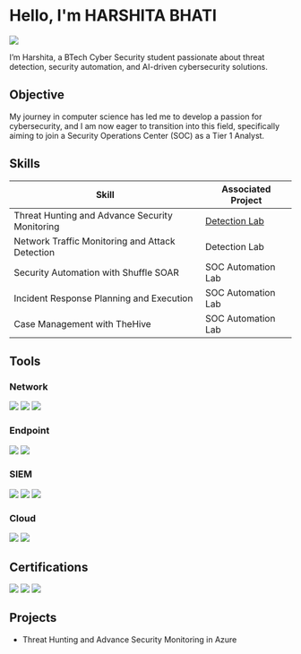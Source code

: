 # Hello, I'm HARSHITA BHATI
<a href="https://www.linkedin.com/in/harsshitta-bhati"><img src="https://img.shields.io/badge/-LinkedIn-0072b1?&style=for-the-badge&logo=linkedin&logoColor=white" /></a>

I’m Harshita, a BTech Cyber Security student passionate about threat detection, security automation, and AI-driven cybersecurity solutions.

## Objective

My journey in computer science has led me to develop a passion for cybersecurity, and I am now eager to transition into this field, specifically aiming to join a Security Operations Center (SOC) as a Tier 1 Analyst.

## Skills

| Skill                                         | Associated Project         |
|-----------------------------------------------|----------------------------|
| Threat Hunting and Advance Security Monitoring         | <a href="https://www.linkedin.com/posts/harsshitta-bhati_cybersecurity-threathunting-cloudsecurity-activity-7291111702178246656-pRX_?utm_source=share&utm_medium=member_desktop">Detection Lab</a>|
| Network Traffic Monitoring and Attack Detection | Detection Lab|
| Security Automation with Shuffle SOAR         | SOC Automation Lab|
| Incident Response Planning and Execution      | SOC Automation Lab|
| Case Management with TheHive                  | SOC Automation Lab|

## Tools

### Network
<div>
    <img src="https://img.shields.io/badge/-Wireshark-1679A7?&style=for-the-badge&logo=Wireshark&logoColor=white" />
    <img src="https://img.shields.io/badge/-Suricata-EF3B2D?&style=for-the-badge&logo=Suricata&logoColor=white" />
    <img src="https://img.shields.io/badge/-Zeek-777BB4?&style=for-the-badge&logo=Zeek&logoColor=white" />
</div>

### Endpoint
<div>
    <img src="https://img.shields.io/badge/-Microsoft_Defender_for_Endpoint-00A4EF?&style=for-the-badge&logo=Microsoft&logoColor=white" />
    <img src="https://img.shields.io/badge/-Velociraptor-4B275F?&style=for-the-badge&logo=Velociraptor&logoColor=white" />
</div>

### SIEM
<div>
    <img src="https://img.shields.io/badge/-Microsoft_Sentinel-0078D4?&style=for-the-badge&logo=Microsoft&logoColor=white" />
    <img src="https://img.shields.io/badge/-Splunk-000000?&style=for-the-badge&logo=Splunk&logoColor=white" />
    <img src="https://img.shields.io/badge/-Elastic-005571?&style=for-the-badge&logo=Elastic&logoColor=white" />
</div>

### Cloud
<div>
    <img src="https://img.shields.io/badge/-Microsoft_Azure-0078D4?&style=for-the-badge&logo=Microsoft%20Azure&logoColor=white" />
    <img src="https://img.shields.io/badge/-Google_Cloud-4285F4?&style=for-the-badge&logo=Google%20Cloud&logoColor=white" />
</div>

## Certifications
<div>
<img src="https://img.shields.io/badge/-Understanding_Google_Cloud_Security_and_Operation-4285F4?&style=for-the-badge&logo=Google%20Cloud&logoColor=white" />
<img src="https://img.shields.io/badge/-Introduction_to_Information_Security-0078D4?&style=for-the-badge&logo=Microsoft&logoColor=white" />
<img src="https://img.shields.io/badge/-Introduction_to_Dark_Web%2C_Anonymity%2C_and_Cryptocurrency-4B8BBE?&style=for-the-badge&logo=Bitcoin&logoColor=white" />
</div>

## Projects
- Threat Hunting and Advance Security Monitoring in Azure
